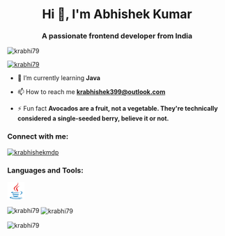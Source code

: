 <h1 align="center">Hi 👋, I'm Abhishek Kumar</h1>
<h3 align="center">A passionate frontend developer from India</h3>

<p align="left"> <img src="https://komarev.com/ghpvc/?username=krabhi79&label=Profile%20views&color=0e75b6&style=flat" alt="krabhi79" /> </p>

<p align="left"> <a href="https://github.com/ryo-ma/github-profile-trophy"><img src="https://github-profile-trophy.vercel.app/?username=krabhi79" alt="krabhi79" /></a> </p>

- 🌱 I’m currently learning **Java**

- 📫 How to reach me **krabhishek399@outlook.com**

- ⚡ Fun fact **Avocados are a fruit, not a vegetable. They're technically considered a single-seeded berry, believe it or not.**

<h3 align="left">Connect with me:</h3>
<p align="left">
<a href="https://linkedin.com/in/krabhishekmdp" target="blank"><img align="center" src="https://raw.githubusercontent.com/rahuldkjain/github-profile-readme-generator/master/src/images/icons/Social/linked-in-alt.svg" alt="krabhishekmdp" height="30" width="40" /></a>
</p>

<h3 align="left">Languages and Tools:</h3>
<p align="left"> <a href="https://www.java.com" target="_blank" rel="noreferrer"> <img src="https://raw.githubusercontent.com/devicons/devicon/master/icons/java/java-original.svg" alt="java" width="40" height="40"/> </a> </p>

<p><img align="left" src="https://github-readme-stats.vercel.app/api/top-langs?username=krabhi79&show_icons=true&locale=en&layout=compact" alt="krabhi79" /></p>

<p>&nbsp;<img align="center" src="https://github-readme-stats.vercel.app/api?username=krabhi79&show_icons=true&locale=en" alt="krabhi79" /></p>

<p><img align="center" src="https://github-readme-streak-stats.herokuapp.com/?user=krabhi79&" alt="krabhi79" /></p>

